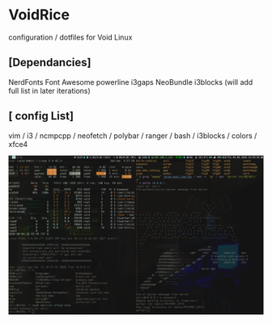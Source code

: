 # VoidRice
configuration / dotfiles for Void Linux

[Dependancies]
--------------
NerdFonts
Font Awesome
powerline
i3gaps
NeoBundle
i3blocks
(will add full list in later iterations)

[ config List]
------------------
vim  / i3  / ncmpcpp / neofetch / polybar / ranger / bash / i3blocks / colors / xfce4

![desktop IMG](https://github.com/NTGNL/VoidRice/blob/master/img0.png)
